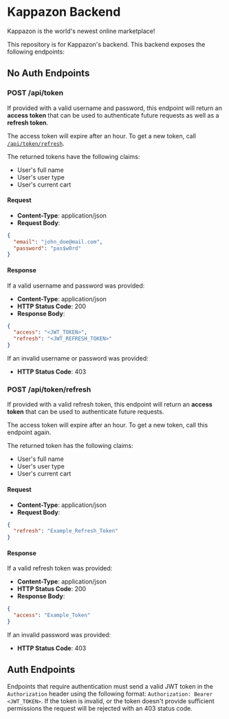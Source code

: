 # Kappazon Backend
Kappazon is the world's newest online marketplace!

This repository is for Kappazon's backend. This backend exposes the following endpoints:

## No Auth Endpoints

### POST /api/token

If provided with a valid username and password, this endpoint will return an **access token** that can be used to authenticate future requests as well as a **refresh token**.

The access token will expire after an hour. To get a new token, call [`/api/token/refresh`](#POST-/api/token/refresh).

The returned tokens have the following claims:
- User's full name
- User's user type
- User's current cart

#### Request

- **Content-Type**: application/json
- **Request Body**:
```json
{
  "email": "john_doe@mail.com",
  "password": "pas$w0rd"
}
```

#### Response

If a valid username and password was provided:

- **Content-Type**: application/json
- **HTTP Status Code**: 200
- **Response Body**:
```json
{
  "access": "<JWT_TOKEN>",
  "refresh": "<JWT_REFRESH_TOKEN>" 
}
```

If an invalid username or password was provided:
- **HTTP Status Code**: 403

### POST /api/token/refresh

If provided with a valid refresh token, this endpoint will return an **access token** that can be used to authenticate future requests.

The access token will expire after an hour. To get a new token, call this endpoint again.

The returned token has the following claims:
- User's full name
- User's user type
- User's current cart

#### Request

- **Content-Type**: application/json
- **Request Body**:

```json
{
  "refresh": "Example_Refresh_Token"
}
```

#### Response

If a valid refresh token was provided:

- **Content-Type**: application/json
- **HTTP Status Code**: 200
- **Response Body**:
```json
{
  "access": "Example_Token"
}
```

If an invalid password was provided:
- **HTTP Status Code**: 403

## Auth Endpoints

Endpoints that require authentication must send a valid JWT token in the `Authorization` header using the following format:
`Authorization: Bearer <JWT_TOKEN>`. If the token is invalid, or the token doesn't provide sufficient permissions the request will be rejected with an 403 status code.